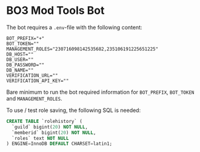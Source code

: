 # BO3 Mod Tools Bot

The bot requires a `.env`-file with the following content:


```env
BOT_PREFIX="+"
BOT_TOKEN=""
MANAGEMENT_ROLES="230716098142535682,235106191225651225"
DB_HOST=""
DB_USER=""
DB_PASSWORD=""
DB_NAME=""
VERIFICATION_URL=""
VERIFICATION_API_KEY=""
```
Bare minimum to run the bot required information for `BOT_PREFIX`, `BOT_TOKEN` and `MANAGEMENT_ROLES`.

To use / test role saving, the following SQL is needed:
```sql
CREATE TABLE `rolehistory` (
  `guild` bigint(20) NOT NULL,
  `memberid` bigint(20) NOT NULL,
  `roles` text NOT NULL
) ENGINE=InnoDB DEFAULT CHARSET=latin1;
```
